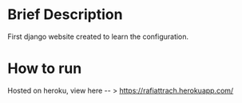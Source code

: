 <h1> Brief Description </h1>

First django website created to learn the configuration.

<h1> How to run </h1>

Hosted on heroku, view here -- > https://rafiattrach.herokuapp.com/
